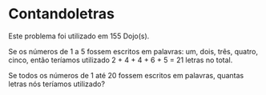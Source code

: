 # Contandoletras

Este problema foi utilizado em 155 Dojo(s).

Se os números de 1 a 5 fossem escritos em palavras: um, dois, três, quatro, cinco, então teríamos utilizado 2 + 4 + 4 + 6 + 5 = 21 letras no total.

Se todos os números de 1 até 20 fossem escritos em palavras, quantas letras nós teríamos utilizado?
